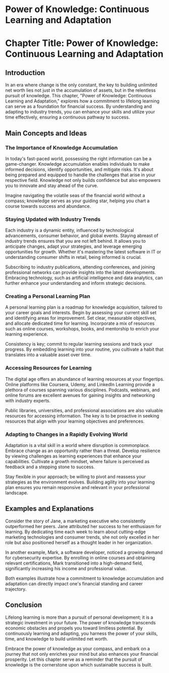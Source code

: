 # Power of Knowledge: Continuous Learning and Adaptation

# Chapter Title: Power of Knowledge: Continuous Learning and Adaptation

## Introduction

In an era where change is the only constant, the key to building unlimited net worth lies not just in the accumulation of assets, but in the relentless pursuit of knowledge. This chapter, "Power of Knowledge: Continuous Learning and Adaptation," explores how a commitment to lifelong learning can serve as a foundation for financial success. By understanding and adapting to industry trends, you can enhance your skills and utilize your time effectively, ensuring a continuous pathway to success.

## Main Concepts and Ideas

### The Importance of Knowledge Accumulation

In today's fast-paced world, possessing the right information can be a game-changer. Knowledge accumulation enables individuals to make informed decisions, identify opportunities, and mitigate risks. It's about being prepared and equipped to handle the challenges that arise in your respective field. Knowledge not only builds confidence but also empowers you to innovate and stay ahead of the curve. 

Imagine navigating the volatile seas of the financial world without a compass; knowledge serves as your guiding star, helping you chart a course towards success and abundance.

### Staying Updated with Industry Trends

Each industry is a dynamic entity, influenced by technological advancements, consumer behavior, and global events. Staying abreast of industry trends ensures that you are not left behind. It allows you to anticipate changes, adapt your strategies, and leverage emerging opportunities for growth. Whether it's mastering the latest software in IT or understanding consumer shifts in retail, being informed is crucial.

Subscribing to industry publications, attending conferences, and joining professional networks can provide insights into the latest developments. Embracing technology, such as artificial intelligence and data analytics, can further enhance your understanding and inform strategic decisions.

### Creating a Personal Learning Plan

A personal learning plan is a roadmap for knowledge acquisition, tailored to your career goals and interests. Begin by assessing your current skill set and identifying areas for improvement. Set clear, measurable objectives, and allocate dedicated time for learning. Incorporate a mix of resources such as online courses, workshops, books, and mentorship to enrich your learning experience.

Consistency is key; commit to regular learning sessions and track your progress. By embedding learning into your routine, you cultivate a habit that translates into a valuable asset over time.

### Accessing Resources for Learning

The digital age offers an abundance of learning resources at your fingertips. Online platforms like Coursera, Udemy, and LinkedIn Learning provide a plethora of courses spanning various disciplines. Podcasts, webinars, and online forums are excellent avenues for gaining insights and networking with industry experts.

Public libraries, universities, and professional associations are also valuable resources for accessing information. The key is to be proactive in seeking resources that align with your learning objectives and preferences.

### Adapting to Changes in a Rapidly Evolving World

Adaptation is a vital skill in a world where disruption is commonplace. Embrace change as an opportunity rather than a threat. Develop resilience by viewing challenges as learning experiences that enhance your capabilities. Cultivate a growth mindset, where failure is perceived as feedback and a stepping stone to success.

Stay flexible in your approach; be willing to pivot and reassess your strategies as the environment evolves. Building agility into your learning plan ensures you remain responsive and relevant in your professional landscape.

## Examples and Explanations

Consider the story of Jane, a marketing executive who consistently outperformed her peers. Jane attributed her success to her enthusiasm for learning. By dedicating time each week to learn about cutting-edge marketing technologies and consumer trends, she not only excelled in her role but also positioned herself as a thought leader in her organization.

In another example, Mark, a software developer, noticed a growing demand for cybersecurity expertise. By enrolling in online courses and obtaining relevant certifications, Mark transitioned into a high-demand field, significantly increasing his income and professional value.

Both examples illustrate how a commitment to knowledge accumulation and adaptation can directly impact one's financial standing and career trajectory.

## Conclusion

Lifelong learning is more than a pursuit of personal development; it is a strategic investment in your future. The power of knowledge transcends economic obstacles and propels you toward limitless potential. By continuously learning and adapting, you harness the power of your skills, time, and knowledge to build unlimited net worth.

Embrace the power of knowledge as your compass, and embark on a journey that not only enriches your mind but also enhances your financial prosperity. Let this chapter serve as a reminder that the pursuit of knowledge is the cornerstone upon which sustainable success is built.